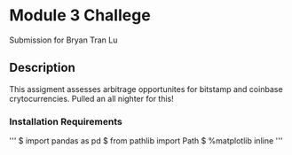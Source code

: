 # Module 3 Challege
Submission for Bryan Tran Lu

## Description
This assigment assesses arbitrage opportunites for bitstamp and coinbase crytocurrencies. Pulled an all nighter for this!

### Installation Requirements
'''
$ import pandas as pd
$ from pathlib import Path
$ %matplotlib inline
'''
